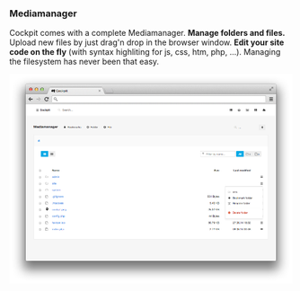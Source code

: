 ### Mediamanager

Cockpit comes with a complete Mediamanager. **Manage folders and files.** Upload new files by just drag'n drop in the browser window.
**Edit your site code on the fly** (with syntax highliting for js, css, htm, php, ...). Managing the filesystem has never been that easy.

![Mediamanager](images/mediamanager.png)
